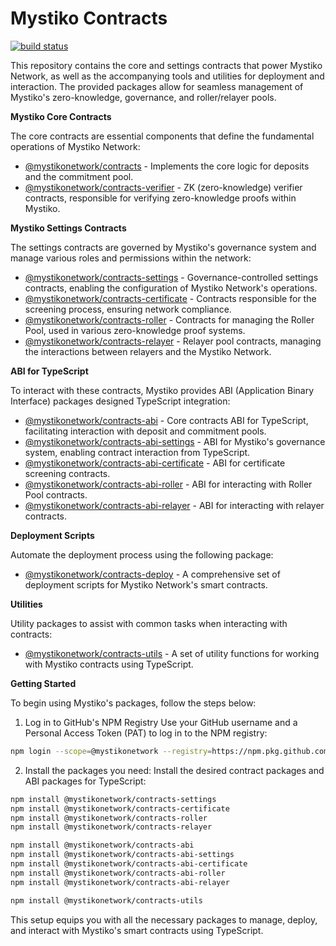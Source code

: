 # Mystiko Contracts

[![build status](https://github.com/mystikonetwork/mystiko-contracts/actions/workflows/build.yml/badge.svg)](https://github.com/mystikonetwork/mystiko-contracts/actions/workflows/build.yml)

This repository contains the core and settings contracts that power Mystiko Network, as well as the accompanying tools and utilities for deployment and interaction. The provided packages allow for seamless management of Mystiko's zero-knowledge, governance, and roller/relayer pools.

**Mystiko Core Contracts**

The core contracts are essential components that define the fundamental operations of Mystiko Network:
* [@mystikonetwork/contracts](packages/contracts) - Implements the core logic for deposits and the commitment pool.
* [@mystikonetwork/contracts-verifier](packages/contracts-verifier) - ZK (zero-knowledge) verifier contracts, responsible for verifying zero-knowledge proofs within Mystiko.

**Mystiko Settings Contracts**

The settings contracts are governed by Mystiko's governance system and manage various roles and permissions within the network:
* [@mystikonetwork/contracts-settings](packages/contracts-settings) - Governance-controlled settings contracts, enabling the configuration of Mystiko Network's operations.
* [@mystikonetwork/contracts-certificate](packages/contracts-certificate) - Contracts responsible for the screening process, ensuring network compliance.
* [@mystikonetwork/contracts-roller](packages/contracts-roller) - Contracts for managing the Roller Pool, used in various zero-knowledge proof systems.
* [@mystikonetwork/contracts-relayer](packages/contracts-relayer) - Relayer pool contracts, managing the interactions between relayers and the Mystiko Network.

**ABI for TypeScript**

To interact with these contracts, Mystiko provides ABI (Application Binary Interface) packages designed TypeScript integration:
* [@mystikonetwork/contracts-abi](packages/abi) -  Core contracts ABI for TypeScript, facilitating interaction with deposit and commitment pools.
* [@mystikonetwork/contracts-abi-settings](packages/abi-settings) - ABI for Mystiko's governance system, enabling contract interaction from TypeScript.
* [@mystikonetwork/contracts-abi-certificate](packages/abi-certificate) - ABI for certificate screening contracts.
* [@mystikonetwork/contracts-abi-roller](packages/abi-roller) -  ABI for interacting with Roller Pool contracts.
* [@mystikonetwork/contracts-abi-relayer](packages/abi-relayer) - ABI for interacting with relayer contracts.

**Deployment Scripts**

Automate the deployment process using the following package:
* [@mystikonetwork/contracts-deploy](packages/deploy) - A comprehensive set of deployment scripts for Mystiko Network's smart contracts.

**Utilities**

Utility packages to assist with common tasks when interacting with contracts:
* [@mystikonetwork/contracts-utils](packages/utils) - A set of utility functions for working with Mystiko contracts using TypeScript.

**Getting Started**

To begin using Mystiko's packages, follow the steps below:
1. Log in to GitHub's NPM Registry
   Use your GitHub username and a Personal Access Token (PAT) to log in to the NPM registry:
```bash
npm login --scope=@mystikonetwork --registry=https://npm.pkg.github.com
```
2. Install the packages you need:
   Install the desired contract packages and ABI packages for TypeScript:
```bash
npm install @mystikonetwork/contracts-settings
npm install @mystikonetwork/contracts-certificate
npm install @mystikonetwork/contracts-roller
npm install @mystikonetwork/contracts-relayer

npm install @mystikonetwork/contracts-abi
npm install @mystikonetwork/contracts-abi-settings
npm install @mystikonetwork/contracts-abi-certificate
npm install @mystikonetwork/contracts-abi-roller
npm install @mystikonetwork/contracts-abi-relayer

npm install @mystikonetwork/contracts-utils
```
This setup equips you with all the necessary packages to manage, deploy, and interact with Mystiko's smart contracts using TypeScript.
